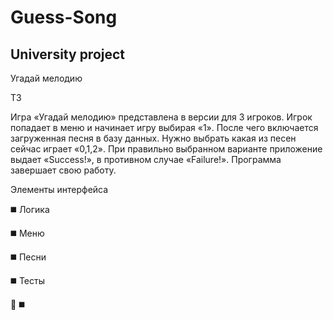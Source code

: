 # Guess-Song
University project
-
Угадай мелодию 

ТЗ

Игра «Угадай мелодию» представлена в версии для 3 игроков. Игрок попадает в меню и начинает игру выбирая «1». После чего включается загруженная песня в базу данных. Нужно выбрать какая из песен сейчас играет «0,1,2». При правильно выбранном варианте приложение выдает «Success!», в противном случае «Failure!». Программа завершает свою работу.

Элементы интерфейса

:black_medium_square: Логика

:black_medium_square: Меню

:black_medium_square: Песни

:black_medium_square: Тесты

:musical_note:
:black_medium_square:
